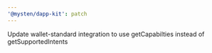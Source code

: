 ```yaml
---
'@mysten/dapp-kit': patch
---
```


Update wallet-standard integration to use getCapabilties instead of getSupportedIntents
